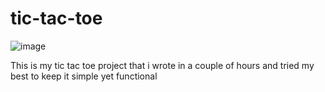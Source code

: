 # tic-tac-toe

![image](https://user-images.githubusercontent.com/80884927/143678383-9b1e86f8-a168-4dfb-894d-06e39e06f36b.png)

This is my tic tac toe project that i wrote in a couple of hours
and tried my best to keep it simple yet functional
